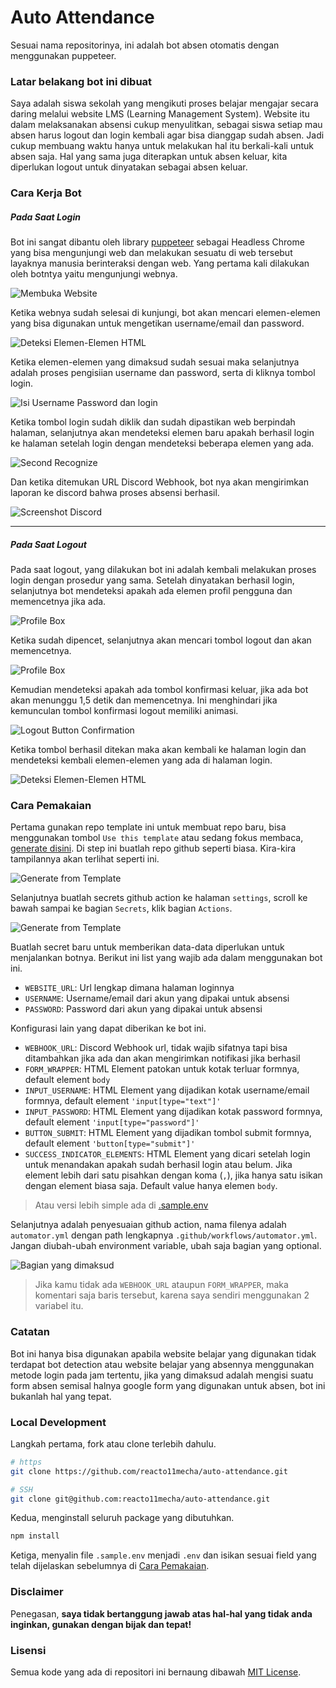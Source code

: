 # Auto Attendance

Sesuai nama repositorinya, ini adalah bot absen otomatis dengan menggunakan puppeteer.

### Latar belakang bot ini dibuat

Saya adalah siswa sekolah yang mengikuti proses belajar mengajar secara daring melalui website LMS (Learning Management System). Website itu dalam melaksanakan absensi cukup menyulitkan, sebagai siswa setiap mau absen harus logout dan login kembali agar bisa dianggap sudah absen. Jadi cukup membuang waktu hanya untuk melakukan hal itu berkali-kali untuk absen saja. Hal yang sama juga diterapkan untuk absen keluar, kita diperlukan logout untuk dinyatakan sebagai absen keluar.

### Cara Kerja Bot

##### Pada Saat Login

Bot ini sangat dibantu oleh library [puppeteer](https://github.com/puppeteer/puppeteer) sebagai Headless Chrome yang bisa mengunjungi web dan melakukan sesuatu di web tersebut layaknya manusia berinteraksi dengan web. Yang pertama kali dilakukan oleh botntya yaitu mengunjungi webnya.

![Membuka Website](assets/img/Membuka_Website.png)

Ketika webnya sudah selesai di kunjungi, bot akan mencari elemen-elemen yang bisa digunakan untuk mengetikan username/email dan password.

![Deteksi Elemen-Elemen HTML](assets/img/Elements_Recognize.png)

Ketika elemen-elemen yang dimaksud sudah sesuai maka selanjutnya adalah proses pengisiian username dan password, serta di kliknya tombol login.

![Isi Username Password dan login](assets/img/Isi_Username_dan_Password.png)

Ketika tombol login sudah diklik dan sudah dipastikan web berpindah halaman, selanjutnya akan mendeteksi elemen baru apakah berhasil login ke halaman setelah login dengan mendeteksi beberapa elemen yang ada.

![Second Recognize](assets/img/Second_Recognize.png)

Dan ketika ditemukan URL Discord Webhook, bot nya akan mengirimkan laporan ke discord bahwa proses absensi berhasil.

![Screenshot Discord](assets/img/Screenshot_Discord.jpg)

---

##### Pada Saat Logout

Pada saat logout, yang dilakukan bot ini adalah kembali melakukan proses login dengan prosedur yang sama. Setelah dinyatakan berhasil login, selanjutnya bot mendeteksi apakah ada elemen profil pengguna dan memencetnya jika ada.

![Profile Box](assets/img/Box_Profil.png)

Ketika sudah dipencet, selanjutnya akan mencari tombol logout dan akan memencetnya.

![Profile Box](assets/img/Logout_Btn.png)

Kemudian mendeteksi apakah ada tombol konfirmasi keluar, jika ada bot akan menunggu 1,5 detik dan memencetnya. Ini menghindari jika kemunculan tombol konfirmasi logout memiliki animasi.

![Logout Button Confirmation](assets/img/Logout_Btn_Confirm.png)

Ketika tombol berhasil ditekan maka akan kembali ke halaman login dan mendeteksi kembali elemen-elemen yang ada di halaman login.

![Deteksi Elemen-Elemen HTML](assets/img/Elements_Recognize.png)

### Cara Pemakaian

Pertama gunakan repo template ini untuk membuat repo baru, bisa menggunakan tombol `Use this template` atau sedang fokus membaca, [generate disini](https://github.com/reacto11mecha/auto-attendance/generate). Di step ini buatlah repo github seperti biasa. Kira-kira tampilannya akan terlihat seperti ini.

![Generate from Template](assets/img/Generate_from_template.png)

Selanjutnya buatlah secrets github action ke halaman `settings`, scroll ke bawah sampai ke bagian `Secrets`, klik bagian `Actions`.

![Generate from Template](assets/img/Secrets_Actions.png)

Buatlah secret baru untuk memberikan data-data diperlukan untuk menjalankan botnya. Berikut ini list yang wajib ada dalam menggunakan bot ini.

- `WEBSITE_URL`: Url lengkap dimana halaman loginnya
- `USERNAME`: Username/email dari akun yang dipakai untuk absensi
- `PASSWORD`: Password dari akun yang dipakai untuk absensi

Konfigurasi lain yang dapat diberikan ke bot ini.

- `WEBHOOK_URL`: Discord Webhook url, tidak wajib sifatnya tapi bisa ditambahkan jika ada dan akan mengirimkan notifikasi jika berhasil
- `FORM_WRAPPER`: HTML Element patokan untuk kotak terluar formnya, default element `body`
- `INPUT_USERNAME`: HTML Element yang dijadikan kotak username/email formnya, default element `'input[type="text"]'`
- `INPUT_PASSWORD`: HTML Element yang dijadikan kotak password formnya, default element `'input[type="password"]'`
- `BUTTON_SUBMIT`: HTML Element yang dijadikan tombol submit formnya, default element `'button[type="submit"]'`
- `SUCCESS_INDICATOR_ELEMENTS`: HTML Element yang dicari setelah login untuk menandakan apakah sudah berhasil login atau belum. Jika element lebih dari satu pisahkan dengan koma (`,`), jika hanya satu isikan dengan element biasa saja. Default value hanya elemen `body`.

> Atau versi lebih simple ada di [.sample.env](.sample.env)

Selanjutnya adalah penyesuaian github action, nama filenya adalah `automator.yml` dengan path lengkapnya `.github/workflows/automator.yml`. Jangan diubah-ubah environment variable, ubah saja bagian yang optional.

![Bagian yang dimaksud](assets/img/Bagian_Yang_Dimaksud.png)

> Jika kamu tidak ada `WEBHOOK_URL` ataupun `FORM_WRAPPER`, maka komentari saja baris tersebut, karena saya sendiri menggunakan 2 variabel itu.

### Catatan

Bot ini hanya bisa digunakan apabila website belajar yang digunakan tidak terdapat bot detection atau website belajar yang absennya menggunakan metode login pada jam tertentu, jika yang dimaksud adalah mengisi suatu form absen semisal halnya google form yang digunakan untuk absen, bot ini bukanlah hal yang tepat.

### Local Development

Langkah pertama, fork atau clone terlebih dahulu.

```sh
# https
git clone https://github.com/reacto11mecha/auto-attendance.git

# SSH
git clone git@github.com:reacto11mecha/auto-attendance.git
```

Kedua, menginstall seluruh package yang dibutuhkan.

```sh
npm install
```

Ketiga, menyalin file `.sample.env` menjadi `.env` dan isikan sesuai field yang telah dijelaskan sebelumnya di [Cara Pemakaian](#cara-pemakaian).

### Disclaimer

Penegasan, **saya tidak bertanggung jawab atas hal-hal yang tidak anda inginkan, gunakan dengan bijak dan tepat!**

### Lisensi

Semua kode yang ada di repositori ini bernaung dibawah [MIT License](LICENSE).
